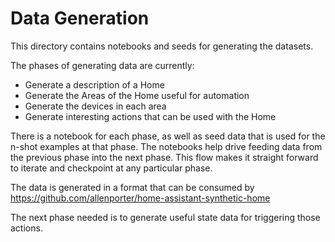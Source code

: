 # Data Generation

This directory contains notebooks and seeds for generating the datasets.

The phases of generating data are currently:
- Generate a description of a Home
- Generate the Areas of the Home useful for automation
- Generate the devices in each area
- Generate interesting actions that can be used with the Home

There is a notebook for each phase, as well as seed data that is used for the
n-shot examples at that phase. The notebooks help drive feeding data from the
previous phase into the next phase. This flow makes it straight forward to 
iterate and checkpoint at any particular phase.

The data is generated in a format that can be consumed by https://github.com/allenporter/home-assistant-synthetic-home

The next phase needed is to generate useful state data for triggering those actions.

